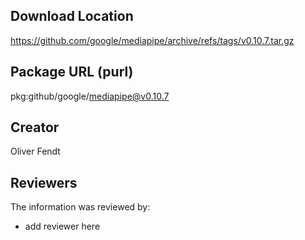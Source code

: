 ## Download Location

https://github.com/google/mediapipe/archive/refs/tags/v0.10.7.tar.gz

## Package URL (purl)

pkg:github/google/mediapipe@v0.10.7

## Creator

Oliver Fendt

## Reviewers

The information was reviewed by:

* add reviewer here

